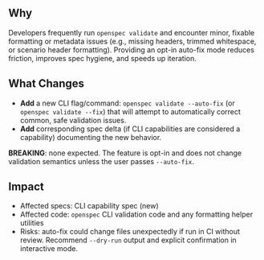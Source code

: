## Why

Developers frequently run `openspec validate` and encounter minor, fixable formatting or metadata issues (e.g., missing headers, trimmed whitespace, or scenario header formatting). Providing an opt-in auto-fix mode reduces friction, improves spec hygiene, and speeds up iteration.

## What Changes

- **Add** a new CLI flag/command: `openspec validate --auto-fix` (or `openspec validate --fix`) that will attempt to automatically correct common, safe validation issues.
- **Add** corresponding spec delta (if CLI capabilities are considered a capability) documenting the new behavior.

**BREAKING**: none expected. The feature is opt-in and does not change validation semantics unless the user passes `--auto-fix`.

## Impact

- Affected specs: CLI capability spec (new)
- Affected code: `openspec` CLI validation code and any formatting helper utilities
- Risks: auto-fix could change files unexpectedly if run in CI without review. Recommend `--dry-run` output and explicit confirmation in interactive mode.
